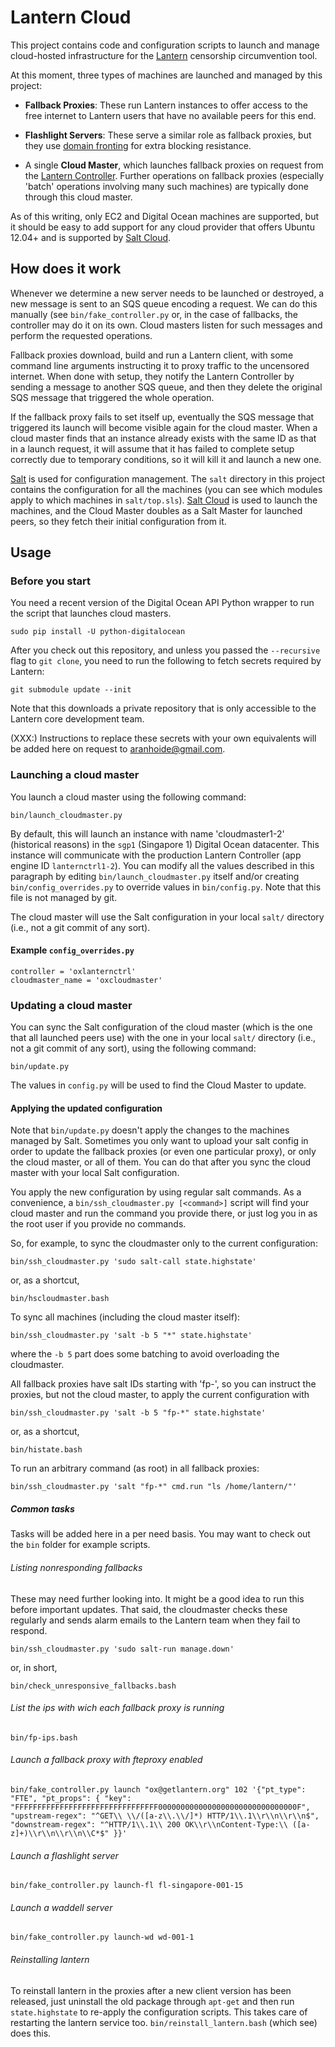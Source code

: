  # Lantern Cloud

This project contains code and configuration scripts to launch and manage cloud-hosted infrastructure for the [Lantern](https://github.com/getlantern/lantern) censorship circumvention tool.

At this moment, three types of machines are launched and managed by this project:

- **Fallback Proxies**: These run Lantern instances to offer access to the
  free internet to Lantern users that have no available peers for this end.

- **Flashlight Servers**: These serve a similar role as fallback proxies, but
  they use [domain fronting](https://trac.torproject.org/projects/tor/wiki/doc/meek) for extra blocking resistance.

- A single **Cloud Master**, which launches fallback proxies on request from the [Lantern Controller](https://github.com/getlantern/lantern-controller).  Further operations on fallback proxies (especially 'batch' operations involving many such machines) are typically done through this cloud master.

As of this writing, only EC2 and Digital Ocean machines are supported, but it should be easy to add support for any cloud provider that offers Ubuntu 12.04+ and is supported by [Salt Cloud](https://docs.saltstack.com/en/latest/topics/cloud/).

## How does it work

Whenever we determine a new server needs to be launched or destroyed, a new message is sent to an SQS queue encoding a request.  We can do this manually (see `bin/fake_controller.py` or, in the case of fallbacks, the controller may do it on its own.  Cloud masters listen for such messages and perform the requested operations.

Fallback proxies download, build and run a Lantern client, with some command line arguments instructing it to proxy traffic to the uncensored internet.  When done with setup, they notify the Lantern Controller by sending a message to another SQS queue, and then they delete the original SQS message that triggered the whole operation.

If the fallback proxy fails to set itself up, eventually the SQS message that triggered its launch will become visible again for the cloud master.  When a cloud master finds that an instance already exists with the same ID as that in a launch request, it will assume that it has failed to complete setup correctly due to temporary conditions, so it will kill it and launch a new one.

[Salt](http://saltstack.com/) is used for configuration management.  The `salt` directory in this project contains the configuration for all the machines (you can see which modules apply to which machines in `salt/top.sls`).  [Salt Cloud](https://docs.saltstack.com/en/latest/topics/cloud/) is used to launch the machines, and the Cloud Master doubles as a Salt Master for launched peers, so they fetch their initial configuration from it.

## Usage

### Before you start

You need a recent version of the Digital Ocean API Python wrapper to run the script that launches cloud masters.

    sudo pip install -U python-digitalocean

After you check out this repository, and unless you passed the `--recursive` flag to `git clone`, you need to run the following to fetch secrets required by Lantern:

    git submodule update --init

Note that this downloads a private repository that is only accessible to the Lantern core development team.

(XXX:) Instructions to replace these secrets with your own equivalents will be added here on request to aranhoide@gmail.com.

### Launching a cloud master

You launch a cloud master using the following command:

    bin/launch_cloudmaster.py

By default, this will launch an instance with name 'cloudmaster1-2' (historical reasons) in the `sgp1` (Singapore 1) Digital Ocean datacenter.  This instance will communicate with the production Lantern Controller (app engine ID `lanternctrl1-2`).  You can modify all the values described in this paragraph by editing `bin/launch_cloudmaster.py` itself and/or creating `bin/config_overrides.py` to override values in `bin/config.py`.  Note that this file is not managed by git.

The cloud master will use the Salt configuration in your local `salt/` directory (i.e., not a git commit of any sort).

#### Example `config_overrides.py`

```
controller = 'oxlanternctrl'
cloudmaster_name = 'oxcloudmaster'
```

### Updating a cloud master

You can sync the Salt configuration of the cloud master (which is the one that all launched peers use) with the one in your local `salt/` directory (i.e., not a git commit of any sort), using the following command:

    bin/update.py

The values in `config.py` will be used to find the Cloud Master to update.

#### Applying the updated configuration

Note that `bin/update.py` doesn't apply the changes to the machines managed by Salt.  Sometimes you only want to upload your salt config in order to update the fallback proxies (or even one particular proxy), or only the cloud master, or all of them.  You can do that after you sync the cloud master with your local Salt configuration.

You apply the new configuration by using regular salt commands.  As a convenience, a `bin/ssh_cloudmaster.py [<command>]` script will find your cloud master and run the command you provide there, or just log you in as the root user if you provide no commands.

So, for example, to sync the cloudmaster only to the current configuration:

    bin/ssh_cloudmaster.py 'sudo salt-call state.highstate'

or, as a shortcut,

    bin/hscloudmaster.bash

To sync all machines (including the cloud master itself):

    bin/ssh_cloudmaster.py 'salt -b 5 "*" state.highstate'

where the `-b 5` part does some batching to avoid overloading the cloudmaster.

All fallback proxies have salt IDs starting with 'fp-', so you can instruct the proxies, but not the cloud master, to apply the current configuration with

    bin/ssh_cloudmaster.py 'salt -b 5 "fp-*" state.highstate'

or, as a shortcut,

    bin/histate.bash

To run an arbitrary command (as root) in all fallback proxies:

    bin/ssh_cloudmaster.py 'salt "fp-*" cmd.run "ls /home/lantern/"'

##### Common tasks

Tasks will be added here in a per need basis.  You may want to check out the `bin` folder for example scripts.

###### Listing nonresponding fallbacks

These may need further looking into.  It might be a good idea to run this before important updates.  That said, the cloudmaster checks these regularly and sends alarm emails to the Lantern team when they fail to respond.

    bin/ssh_cloudmaster.py 'sudo salt-run manage.down'

or, in short,

    bin/check_unresponsive_fallbacks.bash

###### List the ips with wich each fallback proxy is running

    bin/fp-ips.bash

###### Launch a fallback proxy with fteproxy enabled
```
bin/fake_controller.py launch "ox@getlantern.org" 102 '{"pt_type": "FTE", "pt_props": { "key": "FFFFFFFFFFFFFFFFFFFFFFFFFFFFFFFF0000000000000000000000000000000F", "upstream-regex": "^GET\\ \\/([a-z\\.\\/]*) HTTP/1\\.1\\r\\n\\r\\n$", "downstream-regex": "^HTTP/1\\.1\\ 200 OK\\r\\nContent-Type:\\ ([a-z]+)\\r\\n\\r\\n\\C*$" }}'
```

###### Launch a flashlight server
```
bin/fake_controller.py launch-fl fl-singapore-001-15
```

###### Launch a waddell server
```
bin/fake_controller.py launch-wd wd-001-1
```

###### Reinstalling lantern

To reinstall lantern in the proxies after a new client version has been released, just uninstall the old package through `apt-get` and then run `state.highstate` to re-apply the configuration scripts.  This takes care of restarting the lantern service too.  `bin/reinstall_lantern.bash` (which see) does this.
